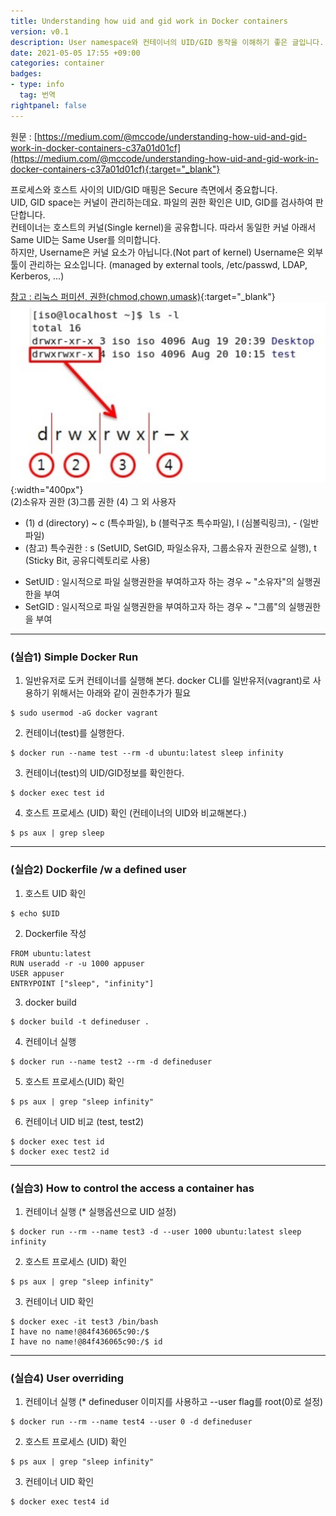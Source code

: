```yaml
---
title: Understanding how uid and gid work in Docker containers
version: v0.1
description: User namespace와 컨테이너의 UID/GID 동작을 이해하기 좋은 글입니다. 
date: 2021-05-05 17:55 +09:00
categories: container
badges:
- type: info
  tag: 번역
rightpanel: false
---
```

원문 : [https://medium.com/@mccode/understanding-how-uid-and-gid-work-in-docker-containers-c37a01d01cf](https://medium.com/@mccode/understanding-how-uid-and-gid-work-in-docker-containers-c37a01d01cf){:target="_blank"}


프로세스와 호스트 사이의 UID/GID 매핑은 Secure 측면에서 중요합니다.  
UID, GID space는 커널이 관리하는데요. 파일의 권한 확인은 UID, GID를 검사하여 판단합니다.    
컨테이너는 호스트의 커널(Single kernel)을 공유합니다.<!--more-->
따라서 동일한 커널 아래서 Same UID는 Same User를 의미합니다.  
하지만, Username은 커널 요소가 아닙니다.(Not part of kernel)
Username은 외부툴이 관리하는 요소입니다. (managed by external tools, /etc/passwd, LDAP, Kerberos, ...)

[참고 : 리눅스 퍼미션, 권한(chmod,chown,umask)](http://blog.naver.com/PostView.nhn?blogId=geonil87&logNo=221022779618){:target="_blank"}  
![how-uid-gid-work-in-container-drwx.png](/assets/img/how-uid-gid-work-in-container-drwx.png){:width="400px"}    
(2)소유자 권한 (3)그룹 권한 (4) 그 외 사용자
* (1) d (directory) ~ c (특수파일), b (블럭구조 특수파일), l (심볼릭링크), - (일반파일)
* (참고) 특수권한 : s (SetUID, SetGID, 파일소유자, 그룹소유자 권한으로 실행), t (Sticky Bit, 공유디렉토리로 사용)
- SetUID : 일시적으로 파일 실행권한을 부여하고자 하는 경우 ~ "소유자"의 실행권한을 부여
- SetGID : 일시적으로 파일 실행권한을 부여하고자 하는 경우 ~ "그룹"의 실행권한을 부여


---
### (실습1) Simple Docker Run
1. 일반유저로 도커 컨테이너를 실행해 본다. docker CLI를 일반유저(vagrant)로 사용하기 위해서는 아래와 같이 권한추가가 필요
```
$ sudo usermod -aG docker vagrant
```

2. 컨테이너(test)를 실행한다.
```
$ docker run --name test --rm -d ubuntu:latest sleep infinity
```

3. 컨테이너(test)의 UID/GID정보를 확인한다.
```
$ docker exec test id
```

4. 호스트 프로세스 (UID) 확인 (컨테이너의 UID와 비교해본다.)
```
$ ps aux | grep sleep
```


---
### (실습2) Dockerfile /w a defined user
1. 호스트 UID 확인
```
$ echo $UID
```

2. Dockerfile 작성
```
FROM ubuntu:latest
RUN useradd -r -u 1000 appuser
USER appuser
ENTRYPOINT ["sleep", "infinity"]
```

3. docker build
```
$ docker build -t defineduser .
```

4. 컨테이너 실행
```
$ docker run --name test2 --rm -d defineduser
```

5. 호스트 프로세스(UID) 확인
```
$ ps aux | grep "sleep infinity"
```

6. 컨테이너 UID 비교 (test, test2)
```
$ docker exec test id
$ docker exec test2 id
```


---
### (실습3) How to control the access a container has
1. 컨테이너 실행 (* 실행옵션으로 UID 설정)
```
$ docker run --rm --name test3 -d --user 1000 ubuntu:latest sleep infinity
```

2. 호스트 프로세스 (UID) 확인
```
$ ps aux | grep "sleep infinity"
```

3. 컨테이너 UID 확인
```
$ docker exec -it test3 /bin/bash
I have no name!@84f436065c90:/$
I have no name!@84f436065c90:/$ id
```


---
### (실습4) User overriding
1. 컨테이너 실행 (* defineduser 이미지를 사용하고 --user flag를 root(0)로 설정)
```
$ docker run --rm --name test4 --user 0 -d defineduser
```

2. 호스트 프로세스 (UID) 확인
```
$ ps aux | grep "sleep infinity"
```

3. 컨테이너 UID 확인
```
$ docker exec test4 id
```

